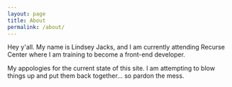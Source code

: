 ```yaml
---
layout: page
title: About
permalink: /about/
---
```


Hey y'all. My name is Lindsey Jacks, and I am currently attending Recurse Center where I am training to become a front-end developer.

My appologies for the current state of this site. I am attempting to blow things up and put them back together... so pardon the mess.
